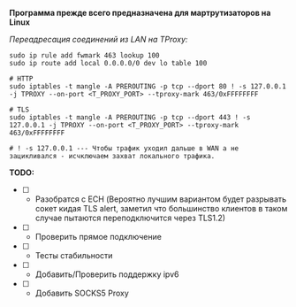 __Программа прежде всего предназначена для мартрутизаторов на Linux__


_Переадресация соединений из LAN на TProxy:_
```
sudo ip rule add fwmark 463 lookup 100
sudo ip route add local 0.0.0.0/0 dev lo table 100

# HTTP
sudo iptables -t mangle -A PREROUTING -p tcp --dport 80 ! -s 127.0.0.1 -j TPROXY --on-port <T_PROXY_PORT> --tproxy-mark 463/0xFFFFFFFF

# TLS
sudo iptables -t mangle -A PREROUTING -p tcp --dport 443 ! -s 127.0.0.1 -j TPROXY --on-port <T_PROXY_PORT> --tproxy-mark 463/0xFFFFFFFF

# ! -s 127.0.0.1 --- Чтобы трафик уходил дальше в WAN а не зацикливался - исчключаем захват локального трафика.
```

__TODO:__
- [ ] - Разобратся с ECH (Вероятно лучшим вариантом будет разрывать сокет кидая TLS alert, заметил что большинство клиентов в таком случае пытаются переподключится через TLS1.2)
- [ ] - Проверить прямое подключение
- [ ] - Тесты стабильности
- [ ] - Добавить/Проверить поддержку ipv6
- [ ] - Добавить SOCKS5 Proxy
